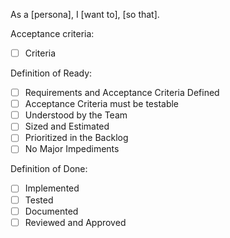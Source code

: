 As a [persona], I [want to], [so that].

Acceptance criteria:
- [ ] Criteria

Definition of Ready:
- [ ] Requirements and Acceptance Criteria Defined
- [ ] Acceptance Criteria must be testable
- [ ] Understood by the Team
- [ ] Sized and Estimated
- [ ] Prioritized in the Backlog
- [ ] No Major Impediments

Definition of Done:
- [ ] Implemented
- [ ] Tested
- [ ] Documented
- [ ] Reviewed and Approved